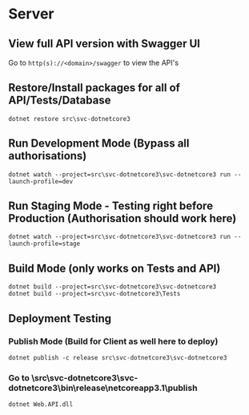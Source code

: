 # Server

## View full API version with Swagger UI
Go to `http(s)://<domain>/swagger` to view the API's

## Restore/Install packages for all of API/Tests/Database
```[cmd]
dotnet restore src\svc-dotnetcore3
```

## Run Development Mode (Bypass all authorisations)
```[cmd]
dotnet watch --project=src\svc-dotnetcore3\svc-dotnetcore3 run --launch-profile=dev
```

## Run Staging Mode - Testing right before Production (Authorisation should work here)
```[cmd]
dotnet watch --project=src\svc-dotnetcore3\svc-dotnetcore3 run --launch-profile=stage
```

## Build Mode (only works on Tests and API)
```[cmd]
dotnet build --project=src\svc-dotnetcore3\svc-dotnetcore3
dotnet build --project=src\svc-dotnetcore3\Tests
```

## Deployment Testing
### Publish Mode (Build for Client as well here to deploy)
```[cmd]
dotnet publish -c release src\svc-dotnetcore3\svc-dotnetcore3
```
### Go to \src\svc-dotnetcore3\svc-dotnetcore3\bin\release\netcoreapp3.1\publish
```[cmd]
dotnet Web.API.dll
```
